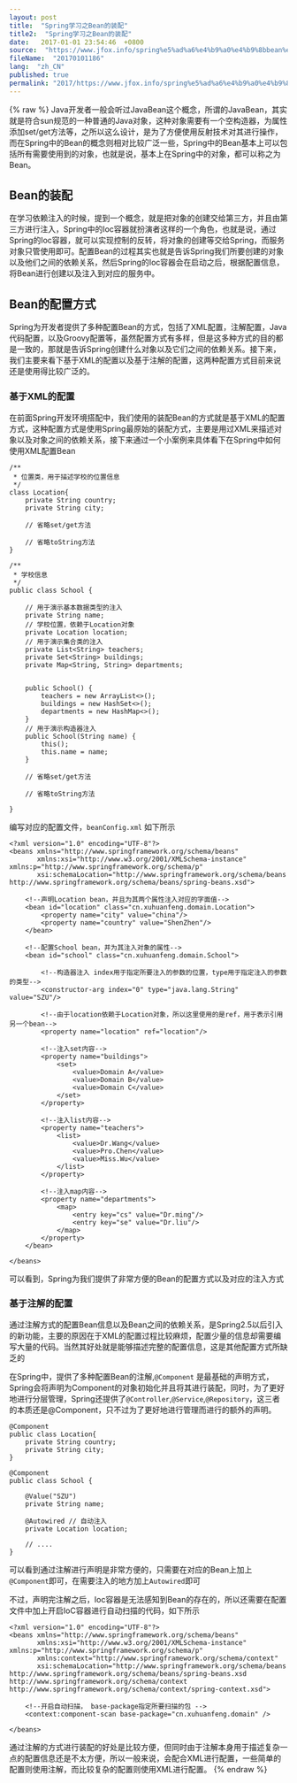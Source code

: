 ```yaml
---
layout: post
title:  "Spring学习之Bean的装配"
title2:  "Spring学习之Bean的装配"
date:   2017-01-01 23:54:46  +0800
source:  "https://www.jfox.info/spring%e5%ad%a6%e4%b9%a0%e4%b9%8bbean%e7%9a%84%e8%a3%85%e9%85%8d.html"
fileName:  "20170101186"
lang:  "zh_CN"
published: true
permalink: "2017/https://www.jfox.info/spring%e5%ad%a6%e4%b9%a0%e4%b9%8bbean%e7%9a%84%e8%a3%85%e9%85%8d.html"
---
```

{% raw %}
Java开发者一般会听过JavaBean这个概念，所谓的JavaBean，其实就是符合sun规范的一种普通的Java对象，这种对象需要有一个空构造器，为属性添加set/get方法等，之所以这么设计，是为了方便使用反射技术对其进行操作，而在Spring中的Bean的概念则相对比较广泛一些，Spring中的Bean基本上可以包括所有需要使用到的对象，也就是说，基本上在Spring中的对象，都可以称之为Bean。

## Bean的装配

在学习依赖注入的时候，提到一个概念，就是把对象的创建交给第三方，并且由第三方进行注入，Spring中的Ioc容器就扮演者这样的一个角色，也就是说，通过Spring的Ioc容器，就可以实现控制的反转，将对象的创建等交给Spring，而服务对象只管使用即可。配置Bean的过程其实也就是告诉Spring我们所要创建的对象以及他们之间的依赖关系，然后Spring的Ioc容器会在启动之后，根据配置信息，将Bean进行创建以及注入到对应的服务中。

## Bean的配置方式

Spring为开发者提供了多种配置Bean的方式，包括了XML配置，注解配置，Java代码配置，以及Groovy配置等，虽然配置方式有多样，但是这多种方式的目的都是一致的，那就是告诉Spring创建什么对象以及它们之间的依赖关系。接下来，我们主要来看下基于XML的配置以及基于注解的配置，这两种配置方式目前来说还是使用得比较广泛的。

### 基于XML的配置

在前面Spring开发环境搭配中，我们使用的装配Bean的方式就是基于XML的配置方式，这种配置方式是使用Spring最原始的装配方式，主要是用过XML来描述对象以及对象之间的依赖关系，接下来通过一个小案例来具体看下在Spring中如何使用XML配置Bean

    /**
     * 位置类，用于描述学校的位置信息
     */
    class Location{
        private String country;
        private String city;
    
        // 省略set/get方法
    
        // 省略toString方法
    }
    
    /**
     * 学校信息
     */
    public class School {
    
        // 用于演示基本数据类型的注入
        private String name;
        // 学校位置，依赖于Location对象
        private Location location;
        // 用于演示集合类的注入
        private List<String> teachers;
        private Set<String> buildings;
        private Map<String, String> departments;
    
    
        public School() {
            teachers = new ArrayList<>();
            buildings = new HashSet<>();
            departments = new HashMap<>();
        }
        // 用于演示构造器注入
        public School(String name) {
            this();
            this.name = name;
        }
    
        // 省略set/get方法
    
        // 省略toString方法
    
    }

编写对应的配置文件，`beanConfig.xml` 如下所示

    <?xml version="1.0" encoding="UTF-8"?>
    <beans xmlns="http://www.springframework.org/schema/beans"
           xmlns:xsi="http://www.w3.org/2001/XMLSchema-instance" xmlns:p="http://www.springframework.org/schema/p"
           xsi:schemaLocation="http://www.springframework.org/schema/beans http://www.springframework.org/schema/beans/spring-beans.xsd">
    
        <!--声明Location bean，并且为其两个属性注入对应的字面值-->
        <bean id="location" class="cn.xuhuanfeng.domain.Location">
            <property name="city" value="china"/>
            <property name="country" value="ShenZhen"/>
        </bean>
    
        <!--配置School bean，并为其注入对象的属性-->
        <bean id="school" class="cn.xuhuanfeng.domain.School">
    
            <!--构造器注入 index用于指定所要注入的参数的位置，type用于指定注入的参数的类型-->
            <constructor-arg index="0" type="java.lang.String" value="SZU"/>
    
            <!--由于location依赖于Location对象，所以这里使用的是ref，用于表示引用另一个bean-->
            <property name="location" ref="location"/>
    
            <!--注入set内容-->
            <property name="buildings">
                <set>
                    <value>Domain A</value>
                    <value>Domain B</value>
                    <value>Domain C</value>
                </set>
            </property>
    
            <!--注入list内容-->
            <property name="teachers">
                <list>
                    <value>Dr.Wang</value>
                    <value>Pro.Chen</value>
                    <value>Miss.Wu</value>
                </list>
            </property>
    
            <!--注入map内容-->
            <property name="departments">
                <map>
                    <entry key="cs" value="Dr.ming"/>
                    <entry key="se" value="Dr.liu"/>
                </map>
            </property>
        </bean>
    
    </beans>

可以看到，Spring为我们提供了非常方便的Bean的配置方式以及对应的注入方式

### 基于注解的配置

通过注解方式的配置Bean信息以及Bean之间的依赖关系，是Spring2.5以后引入的新功能，主要的原因在于XML的配置过程比较麻烦，配置少量的信息却需要编写大量的代码。当然其好处就是能够描述完整的配置信息，这是其他配置方式所缺乏的

在Spring中，提供了多种配置Bean的注解,`@Component` 是最基础的声明方式，Spring会将声明为Component的对象初始化并且将其进行装配，同时，为了更好地进行分层管理，Spring还提供了`@Controller`,`@Service`,`@Repository`，这三者的本质还是@Component，只不过为了更好地进行管理而进行的额外的声明。

    @Component
    public class Location{
        private String country;
        private String city;
    }
    
    @Component
    public class School {
    
        @Value("SZU")
        private String name;
    
        @Autowired // 自动注入
        private Location location;
    
        // ....
    }

可以看到通过注解进行声明是非常方便的，只需要在对应的Bean上加上`@Component`即可，在需要注入的地方加上`Autowired`即可

不过，声明完注解之后，Ioc容器是无法感知到Bean的存在的，所以还需要在配置文件中加上开启IoC容器进行自动扫描的代码，如下所示

    <?xml version="1.0" encoding="UTF-8"?>
    <beans xmlns="http://www.springframework.org/schema/beans"
           xmlns:xsi="http://www.w3.org/2001/XMLSchema-instance" xmlns:p="http://www.springframework.org/schema/p"
           xmlns:context="http://www.springframework.org/schema/context"
           xsi:schemaLocation="http://www.springframework.org/schema/beans http://www.springframework.org/schema/beans/spring-beans.xsd http://www.springframework.org/schema/context http://www.springframework.org/schema/context/spring-context.xsd">
    
        <!--开启自动扫描， base-package指定所要扫描的包 -->  
        <context:component-scan base-package="cn.xuhuanfeng.domain" />
    
    </beans>

通过注解的方式进行装配的好处是比较方便，但同时由于注解本身用于描述复杂一点的配置信息还是不太方便，所以一般来说，会配合XML进行配置，一些简单的配置则使用注解，而比较复杂的配置则使用XML进行配置。
{% endraw %}
